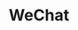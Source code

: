---
title: WeChat
slug: wechat
artist: Higher Brothers, Keith Ape
youtube: LsQCNtCH2sc
position: 0
---